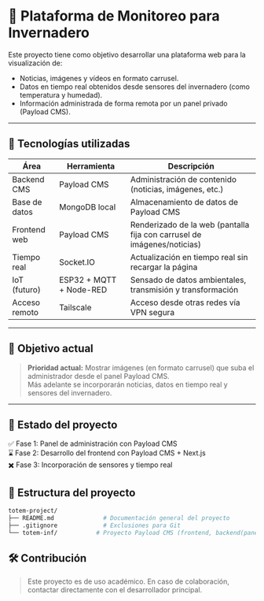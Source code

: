 # 🌱 Plataforma de Monitoreo para Invernadero

Este proyecto tiene como objetivo desarrollar una plataforma web para la visualización de:

- Noticias, imágenes y vídeos en formato carrusel.
- Datos en tiempo real obtenidos desde sensores del invernadero (como temperatura y humedad).
- Información administrada de forma remota por un panel privado (Payload CMS).

---

## 🧩 Tecnologías utilizadas

| Área          | Herramienta             | Descripción                                                             |
| ------------- | ----------------------- | ----------------------------------------------------------------------- |
| Backend CMS   | Payload CMS             | Administración de contenido (noticias, imágenes, etc.)                  |
| Base de datos | MongoDB local           | Almacenamiento de datos de Payload CMS                                  |
| Frontend web  | Payload CMS             | Renderizado de la web (pantalla fija con carrusel de imágenes/noticias) |
| Tiempo real   | Socket.IO               | Actualización en tiempo real sin recargar la página                     |
| IoT (futuro)  | ESP32 + MQTT + Node-RED | Sensado de datos ambientales, transmisión y transformación              |
| Acceso remoto | Tailscale               | Acceso desde otras redes vía VPN segura                                 |

---

## 🎯 Objetivo actual

> **Prioridad actual:** Mostrar imágenes (en formato carrusel) que suba el administrador desde el panel Payload CMS.  
> Más adelante se incorporarán noticias, datos en tiempo real y sensores del invernadero.

---

## 🚧 Estado del proyecto

✅ Fase 1: Panel de administración con Payload CMS  
⌛ Fase 2: Desarrollo del frontend con Payload CMS + Next.js  
✖️ Fase 3: Incorporación de sensores y tiempo real

## 📁 Estructura del proyecto

```bash
totem-project/
├── README.md              # Documentación general del proyecto
├── .gitignore             # Exclusiones para Git
└── totem-inf/           # Proyecto Payload CMS (frontend, backend(panel admin))
```

## 🛠️ Contribución

> Este proyecto es de uso académico. En caso de colaboración, contactar directamente con el desarrollador principal.
